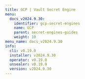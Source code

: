 ```yaml
---
title: GCP | Vault Secret Engine
menu:
  docs_v2024.9.30:
    identifier: gcp-secret-engines
    name: GCP
    parent: secret-engines-guides
    weight: 10
menu_name: docs_v2024.9.30
info:
  cli: v0.19.0
  installer: v2024.9.30
  operator: v0.19.0
  unsealer: v0.19.0
  version: v2024.9.30
---
```


